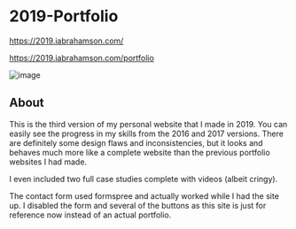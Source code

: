 # 2019-Portfolio
https://2019.iabrahamson.com/

https://2019.iabrahamson.com/portfolio

![image](https://user-images.githubusercontent.com/17521691/183539980-156d31da-a841-4a31-90e1-e9f44dbaa7ff.png)

## About

This is the third version of my personal website that I made in 2019. You can easily see the progress in my skills from the 2016 and 2017 versions. There are definitely some design flaws and inconsistencies, but it looks and behaves much more like a complete website than the previous portfolio websites I had made.

I even included two full case studies complete with videos (albeit cringy).

The contact form used formspree and actually worked while I had the site up. I disabled the form and several of the buttons as this site is just for reference now instead of an actual portfolio.
